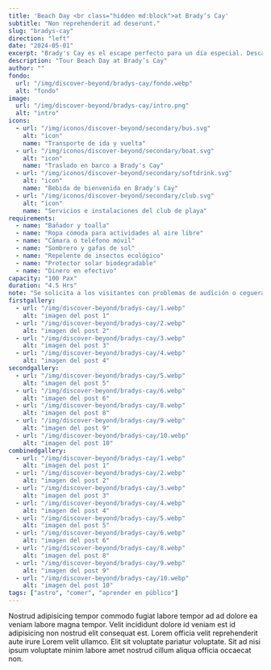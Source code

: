 ```yaml
---
title: 'Beach Day <br class="hidden md:block">at Brady’s Cay'
subtitle: "Non reprehenderit ad deserunt."
slug: "bradys-cay"
direction: "left"
date: "2024-05-01"
excerpt: "Brady's Cay es el escape perfecto para un día especial. Descansa en una hermosa playa de arena blanca, a la sombra de unas palmeras o de una cómoda sombrilla, con una bebida refrescante en la mano. Situado al este de la isla, Brady's Cay ofrece todo lo necesario para pasar un día de playa perfecto: servicios de playa, aguas cristalinas y un ambiente relajado. Un chapuzón, remar por la costa en kayak o simplemente disfrutar del sol caribeño. ¡Este es tu momento!"
description: "Tour Beach Day at Brady’s Cay"
author: ""
fondo:
  url: "/img/discover-beyond/bradys-cay/fondo.webp"
  alt: "fondo"
image:
  url: "/img/discover-beyond/bradys-cay/intro.png"
  alt: "intro"
icons:
  - url: "/img/iconos/discover-beyond/secondary/bus.svg"
    alt: "icon"
    name: "Transporte de ida y vuelta"
  - url: "/img/iconos/discover-beyond/secondary/boat.svg"
    alt: "icon"
    name: "Traslado en barco a Brady's Cay"
  - url: "/img/iconos/discover-beyond/secondary/softdrink.svg"
    alt: "icon"
    name: "Bebida de bienvenida en Brady's Cay"
  - url: "/img/iconos/discover-beyond/secondary/club.svg"
    alt: "icon"
    name: "Servicios e instalaciones del club de playa"
requirements:
  - name: "Bañador y toalla"
  - name: "Ropa cómoda para actividades al aire libre"
  - name: "Cámara o teléfono móvil"
  - name: "Sombrero y gafas de sol"
  - name: "Repelente de insectos ecológico"
  - name: "Protector solar biodegradable"
  - name: "Dinero en efectivo"
capacity: "100 Pax"
duration: "4.5 Hrs"
note: "Se solicita a los visitantes con problemas de audición o ceguera que vayan acompañados de un asistente, amigo o familiar para garantizar su comodidad y seguridad. Los participantes deben tener entre 3 y 70 años. Por motivos de seguridad, esta actividad no es apta para personas que hayan sido operadas recientemente ni para mujeres embarazadas. Esta excursión incluye caminar por superficies irregulares, por lo que los participantes deben ser capaces de caminar de forma independiente sin ayuda. Esta excursión no es apta para personas con movilidad reducida, como andadores, bastones, sillas de ruedas o scooter."
firstgallery:
  - url: "/img/discover-beyond/bradys-cay/1.webp"
    alt: "imagen del post 1"
  - url: "/img/discover-beyond/bradys-cay/2.webp"
    alt: "imagen del post 2"
  - url: "/img/discover-beyond/bradys-cay/3.webp"
    alt: "imagen del post 3"
  - url: "/img/discover-beyond/bradys-cay/4.webp"
    alt: "imagen del post 4"
secondgallery:
  - url: "/img/discover-beyond/bradys-cay/5.webp"
    alt: "imagen del post 5"
  - url: "/img/discover-beyond/bradys-cay/6.webp"
    alt: "imagen del post 6"
  - url: "/img/discover-beyond/bradys-cay/8.webp"
    alt: "imagen del post 8"
  - url: "/img/discover-beyond/bradys-cay/9.webp"
    alt: "imagen del post 9"
  - url: "/img/discover-beyond/bradys-cay/10.webp"
    alt: "imagen del post 10"
combinedgallery:
  - url: "/img/discover-beyond/bradys-cay/1.webp"
    alt: "imagen del post 1"
  - url: "/img/discover-beyond/bradys-cay/2.webp"
    alt: "imagen del post 2"
  - url: "/img/discover-beyond/bradys-cay/3.webp"
    alt: "imagen del post 3"
  - url: "/img/discover-beyond/bradys-cay/4.webp"
    alt: "imagen del post 4"
  - url: "/img/discover-beyond/bradys-cay/5.webp"
    alt: "imagen del post 5"
  - url: "/img/discover-beyond/bradys-cay/6.webp"
    alt: "imagen del post 6"
  - url: "/img/discover-beyond/bradys-cay/8.webp"
    alt: "imagen del post 8"
  - url: "/img/discover-beyond/bradys-cay/9.webp"
    alt: "imagen del post 9"
  - url: "/img/discover-beyond/bradys-cay/10.webp"
    alt: "imagen del post 10"
tags: ["astro", "comer", "aprender en público"]
---
```



Nostrud adipisicing tempor commodo fugiat labore tempor ad ad dolore ea veniam labore magna tempor. Velit incididunt dolore id veniam est id adipisicing non nostrud elit consequat est. Lorem officia velit reprehenderit aute irure Lorem velit ullamco. Elit sit voluptate pariatur voluptate. Sit ad nisi ipsum voluptate minim labore amet nostrud cillum aliqua officia occaecat non.
